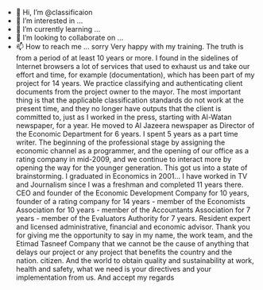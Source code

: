 - 👋 Hi, I’m @classificaion
- 👀 I’m interested in ...
- 🌱 I’m currently learning ...
- 💞️ I’m looking to collaborate on ...
- 📫 How to reach me ...
sorry
Very happy with my training. The truth is from a period of at least 10 years or more. I found in the sidelines of Internet browsers a lot of services that used to exhaust us and take our effort and time, for example (documentation), which has been part of my project for 14 years. We practice classifying and authenticating client documents from the project owner to the mayor. The most important thing is that the applicable classification standards do not work at the present time, and they no longer have outputs that the client is committed to, just as I worked in the press, starting with Al-Watan newspaper, for a year. He moved to Al Jazeera newspaper as Director of the Economic Department for 6 years. I spent 5 years as a part time writer. The beginning of the professional stage by assigning the economic channel as a programmer, and the opening of our office as a rating company in mid-2009, and we continue to interact more by opening the way for the younger generation. This got us into a state of brainstorming. I graduated in Economics in 2001... I have worked in TV and Journalism since I was a freshman and completed 11 years there. CEO and founder of the Economic Development Company for 10 years, founder of a rating company for 14 years - member of the Economists Association for 10 years - member of the Accountants Association for 7 years - member of the Evaluators Authority for 7 years. Resident expert and licensed administrative, financial and economic advisor. Thank you for giving me the opportunity to say in my name, the work team, and the Etimad Tasneef Company that we cannot be the cause of anything that delays our project or any project that benefits the country and the nation. citizen. And the world to obtain quality and sustainability at work, health and safety, what we need is your directives and your implementation from us. And accept my regards
<!---
classificaion/classificaion is a ✨ special ✨ repository because its `README.md` (this file) appears on your GitHub profile.
You can click the Preview link to take a look at your changes.
--->
